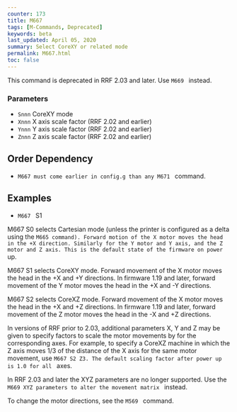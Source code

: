 ```yaml
---
counter: 173
title: M667
tags: [M-Commands, Deprecated] 
keywords: beta 
last_updated: April 05, 2020 
summary: Select CoreXY or related mode 
permalink: M667.html
toc: false 
---
```



This command is deprecated in RRF 2.03 and later. Use ` M669  ` instead.

### Parameters

* `Snnn` CoreXY mode
* `Xnnn` X axis scale factor (RRF 2.02 and earlier)
* `Ynnn` Y axis scale factor (RRF 2.02 and earlier)
* `Znnn` Z axis scale factor (RRF 2.02 and earlier)

## Order Dependency

* ` M667 must come earlier in config.g than any M671  ` command.

## Examples

* ` M667  ` S1

M667 S0 selects Cartesian mode (unless the printer is configured as a delta using the ` M665 command). Forward motion of the X motor moves the head in the +X direction. Similarly for the Y motor and Y axis, and the Z motor and Z axis. This is the default state of the firmware on power  ` up.

M667 S1 selects CoreXY mode. Forward movement of the X motor moves the head in the +X and +Y directions. In firmware 1.19 and later, forward movement of the Y motor moves the head in the +X and -Y directions.

M667 S2 selects CoreXZ mode. Forward movement of the X motor moves the head in the +X and +Z directions. In firmware 1.19 and later, forward movement of the Z motor moves the head in the -X and +Z directions.

In versions of RRF prior to 2.03, additional parameters X, Y and Z may be given to specify factors to scale the motor movements by for the corresponding axes. For example, to specify a CoreXZ machine in which the Z axis moves 1/3 of the distance of the X axis for the same motor movement, use ` M667 S2 Z3. The default scaling factor after power up is 1.0 for all  ` axes.

In RRF 2.03 and later the XYZ parameters are no longer supported. Use the ` M669 XYZ parameters to alter the movement matrix  ` instead.

To change the motor directions, see the ` M569  ` command.

